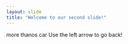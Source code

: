 ```yaml
---
layout: slide
title: "Welcome to our second slide!"
---
```

more thanos car
Use the left arrow to go back!
